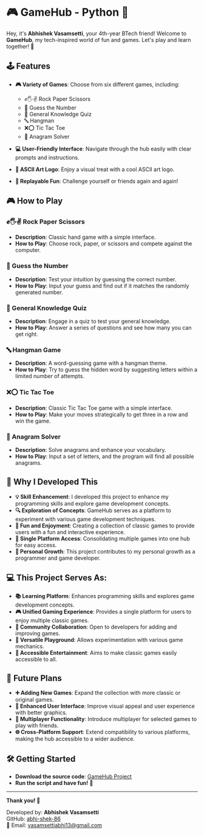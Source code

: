 # 🎮 GameHub - Python 🐍

Hey, it's **Abhishek Vasamsetti**, your 4th-year BTech friend! Welcome to **GameHub**, my tech-inspired world of fun and games. Let's play and learn together! 🎉

## 🕹️ Features

- **🎮 Variety of Games**: Choose from six different games, including:
  - ✊🖐✌️ Rock Paper Scissors
  - 🔢 Guess the Number
  - 🧠 General Knowledge Quiz
  - 🔤 Hangman
  - ❌⭕ Tic Tac Toe
  - 🔄 Anagram Solver

- **💻 User-Friendly Interface**: Navigate through the hub easily with clear prompts and instructions.

- **🎨 ASCII Art Logo**: Enjoy a visual treat with a cool ASCII art logo.

- **🔁 Replayable Fun**: Challenge yourself or friends again and again!

## 🎮 How to Play

### ✊🖐✌️ Rock Paper Scissors

- **Description**: Classic hand game with a simple interface.
- **How to Play**: Choose rock, paper, or scissors and compete against the computer.

### 🔢 Guess the Number
- **Description**: Test your intuition by guessing the correct number.
- **How to Play**: Input your guess and find out if it matches the randomly generated number.

### 🧠 General Knowledge Quiz
- **Description**: Engage in a quiz to test your general knowledge.
- **How to Play**: Answer a series of questions and see how many you can get right.

### 🔤 Hangman Game
- **Description**: A word-guessing game with a hangman theme.
- **How to Play**: Try to guess the hidden word by suggesting letters within a limited number of attempts.

### ❌⭕ Tic Tac Toe
- **Description**: Classic Tic Tac Toe game with a simple interface.
- **How to Play**: Make your moves strategically to get three in a row and win the game.

### 🔄 Anagram Solver
- **Description**: Solve anagrams and enhance your vocabulary.
- **How to Play**: Input a set of letters, and the program will find all possible anagrams.

## 🎯 Why I Developed This

- **💡 Skill Enhancement**: I developed this project to enhance my programming skills and explore game development concepts.
- **🔍 Exploration of Concepts**: GameHub serves as a platform to experiment with various game development techniques.
- **🎉 Fun and Enjoyment**: Creating a collection of classic games to provide users with a fun and interactive experience.
- **📂 Single Platform Access**: Consolidating multiple games into one hub for easy access.
- **🌱 Personal Growth**: This project contributes to my personal growth as a programmer and game developer.

## 💻 This Project Serves As:
- **📚 Learning Platform**: Enhances programming skills and explores game development concepts.
- **🎮 Unified Gaming Experience**: Provides a single platform for users to enjoy multiple classic games.
- **🤝 Community Collaboration**: Open to developers for adding and improving games.
- **🧩 Versatile Playground**: Allows experimentation with various game mechanics.
- **🎯 Accessible Entertainment**: Aims to make classic games easily accessible to all.

## 🚀 Future Plans
- **➕ Adding New Games**: Expand the collection with more classic or original games.
- **🎨 Enhanced User Interface**: Improve visual appeal and user experience with better graphics.
- **👥 Multiplayer Functionality**: Introduce multiplayer for selected games to play with friends.
- **🌐 Cross-Platform Support**: Extend compatibility to various platforms, making the hub accessible to a wider audience.

## 🛠️ Getting Started

- **Download the source code**: [GameHub Project](https://github.com/abhi-shek-86/Gaming-Hub-.git) 
- **Run the script and have fun!** 🎉

---

**Thank you! 🙏**

Developed by: **Abhishek Vasamsetti**  
GitHub: [abhi-shek-86](https://github.com/abhi-shek-86/Gaming-Hub-/tree/master)  
📧 Email: vasamsettiabhi13@gmail.com
